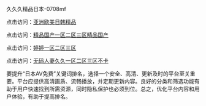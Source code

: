 久久久精品日本-0708mf
					
点击访问：<a href="https://heiliaozj3tjd.pages.dev">亚洲欧美日韩精品</a>				
				
点击访问：<a href="https://heiliaoe8ajia.pages.dev">精品国产一区二区三区精品国产</a>				
				
点击访问：<a href="https://heiliaoxqkkct.pages.dev">婷婷一区二区三区</a>				
				
点击访问：<a href="https://heiliaoxwd5i8.pages.dev">无码人妻久久一区二区三区不卡</a>	
	
要提升“日本AV免费”关键词排名，选择一个安全、高清、更新及时的平台至关重要。平台应提供高清画质、流畅播放，并定期更新内容。良好的分类和筛选功能有助于用户快速找到所需资源，同时隐私保护也必须到位。总之，优化平台内容和用户体验，有助于提高排名。

<span style="display:none;">[Canonical link](）</span>


